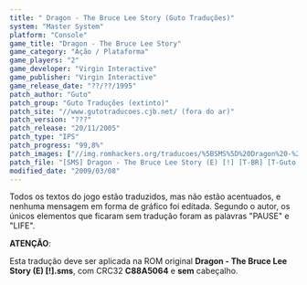 ```yaml
---
title: " Dragon - The Bruce Lee Story (Guto Traduções)"
system: "Master System"
platform: "Console"
game_title: "Dragon - The Bruce Lee Story"
game_category: "Ação / Plataforma"
game_players: "2"
game_developer: "Virgin Interactive"
game_publisher: "Virgin Interactive"
game_release_date: "??/??/1995"
patch_author: "Guto"
patch_group: "Guto Traduções (extinto)"
patch_site: "//www.gutotraducoes.cjb.net/ (fora do ar)"
patch_version: "???"
patch_release: "20/11/2005"
patch_type: "IPS"
patch_progress: "99,8%"
patch_images: ["//img.romhackers.org/traducoes/%5BSMS%5D%20Dragon%20-%20The%20Bruce%20Lee%20Story%20-%20Guto%20Tradu%C3%A7%C3%B5es%20-%201.png","//img.romhackers.org/traducoes/%5BSMS%5D%20Dragon%20-%20The%20Bruce%20Lee%20Story%20-%20Guto%20Tradu%C3%A7%C3%B5es%20-%202.png","//img.romhackers.org/traducoes/%5BSMS%5D%20Dragon%20-%20The%20Bruce%20Lee%20Story%20-%20Guto%20Tradu%C3%A7%C3%B5es%20-%203.png"]
patch_file: "[SMS] Dragon - The Bruce Lee Story (E) [!] [T-BR] [T-Guto G-Guto Traduções] [P-99% A-2005].zip"
modified_date: "2009/03/08"
---
```

Todos os textos do jogo estão traduzidos, mas não estão acentuados, e nenhuma mensagem em forma de gráfico foi editada. Segundo o autor, os únicos elementos que ficaram sem tradução foram as palavras "PAUSE" e "LIFE".

<b>ATENÇÃO</b>:

Esta tradução deve ser aplicada na ROM original <b>Dragon - The Bruce Lee Story (E) [!].sms</b>, com CRC32 <b>C88A5064</b> e <b>sem</b> cabeçalho.
